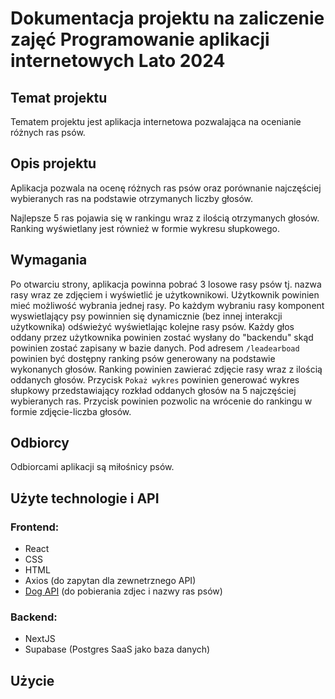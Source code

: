 # Dokumentacja projektu na zaliczenie zajęć Programowanie aplikacji internetowych Lato 2024

## Temat projektu

Tematem projektu jest aplikacja internetowa pozwalająca na ocenianie różnych ras psów.

## Opis projektu

Aplikacja pozwala na ocenę różnych ras psów oraz porównanie najczęściej wybieranych ras na podstawie otrzymanych liczby głosów.

Najlepsze 5 ras pojawia się w rankingu wraz z ilością otrzymanych głosów. 
Ranking wyświetlany jest również w formie wykresu słupkowego.

## Wymagania

Po otwarciu strony, aplikacja powinna pobrać 3 losowe rasy psów tj. nazwa rasy wraz ze zdjęciem i wyświetlić je użytkownikowi.
Użytkownik powinien mieć możliwość wybrania jednej rasy. Po każdym wybraniu rasy komponent wyswietlający psy powinnien się dynamicznie (bez innej interakcji użytkownika) odświeżyć wyświetlając kolejne rasy psów.
Każdy głos oddany przez użytkownika powinien zostać wysłany do "backendu" skąd powinien zostać zapisany w bazie danych.
Pod adresem `/leadearboad` powinien być dostępny ranking psów generowany na podstawie wykonanych głosów. Ranking powinien zawierać zdjęcie rasy wraz z ilością oddanych głosów. Przycisk `Pokaż wykres` powinien generować wykres słupkowy przedstawiający rozkład oddanych głosów na 5 najczęściej wybieranych ras. Przycisk powinien pozwolic na wrócenie do rankingu w formie zdjęcie-liczba głosów.

## Odbiorcy

Odbiorcami aplikacji są miłośnicy psów.

## 


## Użyte technologie i API

### Frontend:
 - React
 - CSS
 - HTML
 - Axios (do zapytan dla zewnetrznego API)
 - [Dog API](https://dog.ceo/dog-api/) (do pobierania zdjec i nazwy ras psów)

### Backend:
 - NextJS
 - Supabase (Postgres SaaS jako baza danych)

## Użycie
